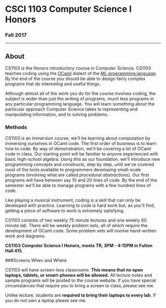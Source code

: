 # CSCI 1103 Computer Science I Honors

### Fall 2017

---

## About


CS1103 is the Honors introductory course in Computer Science.  CS1103 teaches coding using the [OCaml](http://ocaml.org) dialect of the [ML programming language](https://en.wikipedia.org/wiki/ML_(programming_language)). By the end of the course you should be able to design fairly complex programs that do interesting and useful things.

Although almost all of the work you do for the course involves coding, the subject is wider than just the writing of programs, much less programs in any particular programming language. You will learn something about the particular approach Computer Science takes to representing and manipulating information, and to solving problems.

### Methods

CS1103 is an immersion course, we'll be learning about computation by immersing ourselves in OCaml code. The first order of business is to learn how to code. By way of demonstration, we'll be covering a lot 
of OCaml code in class.  Our starting point will be familiar to anyone experienced with basic high-school algebra. Using this as our foundation, we'll introduce new programming concepts and constructs, step by step, until we've covered most of the tools available to programmers developing small-scale programs (involving what are called *procedural abstractions*). Our first programs will have between say 10 and 20 lines of code. By the end of the semester we'll be able to manage programs with a few hundred lines of code.

Like playing a musical instrument, coding is a skill that can only be developed with practice. Learning to code is hard work but, as you'll find, getting a piece of software to work is extremely satisfying.

CS1103 consists of two weekly 75 minute lectures and one weekly 60 minute lab. There will be weekly problem sets, all of which require the development of OCaml code. Some problem sets will involve hand-written work and diagrams.

**CS1103 Computer Science I Honors, meets TR, 3PM - 4:15PM in Fulton Hall 415.**

###Screens When and Where

CS1103 will have screen-less classrooms.  **This means that no open laptops, tablets, or smart-phones will be allowed.** All lecture notes and sample programs will be posted to the course website. If you have special circumstances that require you to bring a screen to class, please see me.

Unlike lecture, students are **required to bring their laptops to every lab**. If you do not own a laptop please see me.
